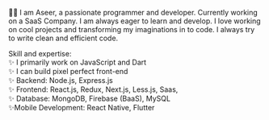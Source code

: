 🙋‍♂️ I am Aseer, a passionate programmer and developer. Currently working on a SaaS Company. I am always eager to learn and develop. I love working on cool projects and transforming my imaginations in to code. I always try to write clean and efficient code.

Skill and expertise: 
<br>
✨ I primarily work on JavaScript and Dart
<br>
✨ I can build pixel perfect front-end
<br>
 ✨ Backend:
 Node.js, 
 Express.js
 <br>
 ✨ Frontend:
 React.js, 
 Redux,
 Next.js,
 Less.js,
 Saas,
 <br>
 ✨ Database:
 MongoDB,
 Firebase (BaaS),
 MySQL
 <br>
 ✨Mobile Development:
 React Native,
 Flutter
